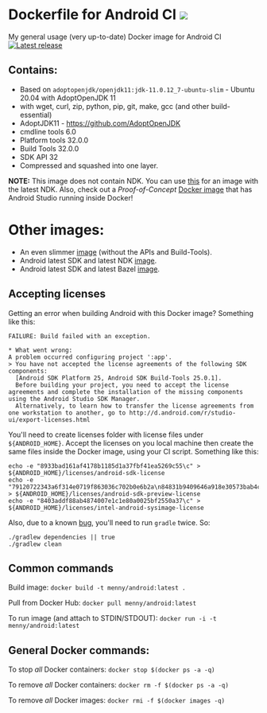 # Dockerfile for Android CI ![](https://github.com/menny/docker_android/workflows/checks/badge.svg?event=push&branch=main)
My general usage (very up-to-date) Docker image for Android CI&nbsp;[![Latest release](https://img.shields.io/github/release/menny/docker_android.svg)](https://github.com/menny/docker_android/releases)
## Contains:

* Based on `adoptopenjdk/openjdk11:jdk-11.0.12_7-ubuntu-slim` - Ubuntu 20.04 with AdoptOpenJDK 11
* with wget, curl, zip, python, pip, git, make, gcc (and other build-essential)
* AdoptJDK11 - https://github.com/AdoptOpenJDK
* cmdline tools 6.0
* Platform tools 32.0.0
* Build Tools 32.0.0
* SDK API 32
* Compressed and squashed into one layer.

**NOTE:** This image does not contain NDK. You can use [this](https://github.com/menny/docker_android/tree/master/android_ndk) for an image with the latest NDK. Also, check out a _Proof-of-Concept_ [Docker image](https://github.com/menny/docker_android/tree/master/android_studio) that has Android Studio running inside Docker!

# Other images:

* An even slimmer [image](android_base/) (without the APIs and Build-Tools).
* Android latest SDK and latest NDK [image](android_ndk/).
* Android latest SDK and latest Bazel [image](android_bazel/).

## Accepting licenses
Getting an error when building Android with this Docker image? Something like this:
```
FAILURE: Build failed with an exception.

* What went wrong:
A problem occurred configuring project ':app'.
> You have not accepted the license agreements of the following SDK components:
  [Android SDK Platform 25, Android SDK Build-Tools 25.0.1].
  Before building your project, you need to accept the license agreements and complete the installation of the missing components using the Android Studio SDK Manager.
  Alternatively, to learn how to transfer the license agreements from one workstation to another, go to http://d.android.com/r/studio-ui/export-licenses.html
```
You'll need to create licenses folder with license files under `${ANDROID_HOME}`. Accept the licenses on you local machine
then create the same files inside the Docker image, using your CI script. Something like this:
```
echo -e "8933bad161af4178b1185d1a37fbf41ea5269c55\c" > ${ANDROID_HOME}/licenses/android-sdk-license
echo -e "79120722343a6f314e0719f863036c702b0e6b2a\n84831b9409646a918e30573bab4c9c91346d8abd\c" > ${ANDROID_HOME}/licenses/android-sdk-preview-license
echo -e "8403addf88ab4874007e1c1e80a0025bf2550a37\c" > ${ANDROID_HOME}/licenses/intel-android-sysimage-license
```
Also, due to a known [bug](https://code.google.com/p/android/issues/detail?id=2123090), you'll need to run `gradle` twice. So:
```
./gradlew dependencies || true
./gradlew clean
```    

## Common commands
Build image: `docker build -t menny/android:latest .`

Pull from Docker Hub: `docker pull menny/android:latest`

To run image (and attach to STDIN/STDOUT): `docker run -i -t menny/android:latest`

## General Docker commands:
To stop *all* Docker containers: `docker stop $(docker ps -a -q)`

To remove *all* Docker containers: `docker rm -f $(docker ps -a -q)`

To remove *all* Docker images: `docker rmi -f $(docker images -q)`
